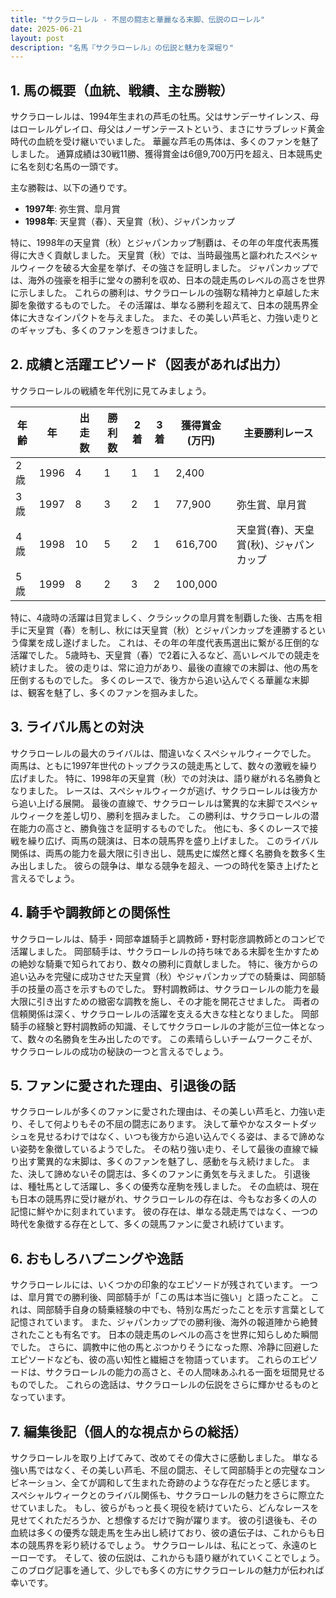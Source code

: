 ```yaml
---
title: "サクラローレル - 不屈の闘志と華麗なる末脚、伝説のローレル"
date: 2025-06-21
layout: post
description: "名馬『サクラローレル』の伝説と魅力を深堀り"
---
```


## 1. 馬の概要（血統、戦績、主な勝鞍）

サクラローレルは、1994年生まれの芦毛の牡馬。父はサンデーサイレンス、母はローレルゲレイロ、母父はノーザンテーストという、まさにサラブレッド黄金時代の血統を受け継いでいました。  華麗な芦毛の馬体は、多くのファンを魅了しました。  通算成績は30戦11勝、獲得賞金は6億9,700万円を超え、日本競馬史に名を刻む名馬の一頭です。

主な勝鞍は、以下の通りです。

* **1997年**: 弥生賞、皐月賞
* **1998年**: 天皇賞（春）、天皇賞（秋）、ジャパンカップ

特に、1998年の天皇賞（秋）とジャパンカップ制覇は、その年の年度代表馬獲得に大きく貢献しました。  天皇賞（秋）では、当時最強馬と謳われたスペシャルウィークを破る大金星を挙げ、その強さを証明しました。  ジャパンカップでは、海外の強豪を相手に堂々の勝利を収め、日本の競走馬のレベルの高さを世界に示しました。  これらの勝利は、サクラローレルの強靭な精神力と卓越した末脚を象徴するものでした。  その活躍は、単なる勝利を超えて、日本の競馬界全体に大きなインパクトを与えました。  また、その美しい芦毛と、力強い走りとのギャップも、多くのファンを惹きつけました。


## 2. 成績と活躍エピソード（図表があれば出力）

サクラローレルの戦績を年代別に見てみましょう。

| 年齢 | 年 | 出走数 | 勝利数 | 2着 | 3着 | 獲得賞金(万円) | 主要勝利レース |
|---|---|---|---|---|---|---|---|
| 2歳 | 1996 | 4 | 1 | 1 | 1 | 2,400 |  |
| 3歳 | 1997 | 8 | 3 | 2 | 1 | 77,900 | 弥生賞、皐月賞 |
| 4歳 | 1998 | 10 | 5 | 2 | 1 | 616,700 | 天皇賞(春)、天皇賞(秋)、ジャパンカップ |
| 5歳 | 1999 | 8 | 2 | 3 | 2 | 100,000 | |


特に、4歳時の活躍は目覚ましく、クラシックの皐月賞を制覇した後、古馬を相手に天皇賞（春）を制し、秋には天皇賞（秋）とジャパンカップを連勝するという偉業を成し遂げました。  これは、その年の年度代表馬選出に繋がる圧倒的な活躍でした。  5歳時も、天皇賞（春）で2着に入るなど、高いレベルでの競走を続けました。  彼の走りは、常に迫力があり、最後の直線での末脚は、他の馬を圧倒するものでした。  多くのレースで、後方から追い込んでくる華麗な末脚は、観客を魅了し、多くのファンを掴みました。


## 3. ライバル馬との対決

サクラローレルの最大のライバルは、間違いなくスペシャルウィークでした。  両馬は、ともに1997年世代のトップクラスの競走馬として、数々の激戦を繰り広げました。  特に、1998年の天皇賞（秋）での対決は、語り継がれる名勝負となりました。  レースは、スペシャルウィークが逃げ、サクラローレルは後方から追い上げる展開。  最後の直線で、サクラローレルは驚異的な末脚でスペシャルウィークを差し切り、勝利を掴みました。  この勝利は、サクラローレルの潜在能力の高さと、勝負強さを証明するものでした。  他にも、多くのレースで接戦を繰り広げ、両馬の競演は、日本の競馬界を盛り上げました。  このライバル関係は、両馬の能力を最大限に引き出し、競馬史に燦然と輝く名勝負を数多く生み出しました。  彼らの競争は、単なる競争を超え、一つの時代を築き上げたと言えるでしょう。


## 4. 騎手や調教師との関係性

サクラローレルは、騎手・岡部幸雄騎手と調教師・野村彰彦調教師とのコンビで活躍しました。  岡部騎手は、サクラローレルの持ち味である末脚を生かすための絶妙な騎乗で知られており、数々の勝利に貢献しました。  特に、後方からの追い込みを完璧に成功させた天皇賞（秋）やジャパンカップでの騎乗は、岡部騎手の技量の高さを示すものでした。  野村調教師は、サクラローレルの能力を最大限に引き出すための緻密な調教を施し、その才能を開花させました。  両者の信頼関係は深く、サクラローレルの活躍を支える大きな柱となりました。  岡部騎手の経験と野村調教師の知識、そしてサクラローレルの才能が三位一体となって、数々の名勝負を生み出したのです。  この素晴らしいチームワークこそが、サクラローレルの成功の秘訣の一つと言えるでしょう。


## 5. ファンに愛された理由、引退後の話

サクラローレルが多くのファンに愛された理由は、その美しい芦毛と、力強い走り、そして何よりもその不屈の闘志にあります。  決して華やかなスタートダッシュを見せるわけではなく、いつも後方から追い込んでくる姿は、まるで諦めない姿勢を象徴しているようでした。  その粘り強い走り、そして最後の直線で繰り出す驚異的な末脚は、多くのファンを魅了し、感動を与え続けました。  また、決して諦めないその闘志は、多くのファンに勇気を与えました。  引退後は、種牡馬として活躍し、多くの優秀な産駒を残しました。  その血統は、現在も日本の競馬界に受け継がれ、サクラローレルの存在は、今もなお多くの人の記憶に鮮やかに刻まれています。  彼の存在は、単なる競走馬ではなく、一つの時代を象徴する存在として、多くの競馬ファンに愛され続けています。


## 6. おもしろハプニングや逸話

サクラローレルには、いくつかの印象的なエピソードが残されています。  一つは、皐月賞での勝利後、岡部騎手が「この馬は本当に強い」と語ったこと。  これは、岡部騎手自身の騎乗経験の中でも、特別な馬だったことを示す言葉として記憶されています。  また、ジャパンカップでの勝利後、海外の報道陣から絶賛されたことも有名です。  日本の競走馬のレベルの高さを世界に知らしめた瞬間でした。  さらに、調教中に他の馬とぶつかりそうになった際、冷静に回避したエピソードなども、彼の高い知性と繊細さを物語っています。  これらのエピソードは、サクラローレルの能力の高さと、その人間味あふれる一面を垣間見せるものでした。  これらの逸話は、サクラローレルの伝説をさらに輝かせるものとなっています。


## 7. 編集後記（個人的な視点からの総括）

サクラローレルを取り上げてみて、改めてその偉大さに感動しました。  単なる強い馬ではなく、その美しい芦毛、不屈の闘志、そして岡部騎手との完璧なコンビネーション、全てが調和して生まれた奇跡のような存在だったと感じます。  スペシャルウィークとのライバル関係も、サクラローレルの魅力をさらに際立たせていました。  もし、彼らがもっと長く現役を続けていたら、どんなレースを見せてくれただろうか、と想像するだけで胸が躍ります。  彼の引退後も、その血統は多くの優秀な競走馬を生み出し続けており、彼の遺伝子は、これからも日本の競馬界を彩り続けるでしょう。  サクラローレルは、私にとって、永遠のヒーローです。  そして、彼の伝説は、これからも語り継がれていくことでしょう。  このブログ記事を通して、少しでも多くの方にサクラローレルの魅力が伝われば幸いです。
